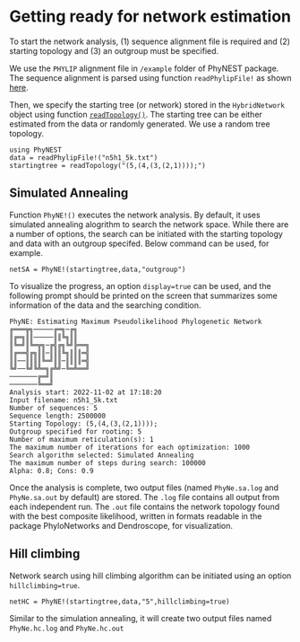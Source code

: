 # Getting ready for network estimation
To start the network analysis, (1) sequence alignment file is required and (2) starting topology and (3) an outgroup must be specified.

We use the `PHYLIP` alignment file in `/example` folder of PhyNEST package. The sequence alignment is parsed using function `readPhylipFile!` as shown [here](https://sungsik-kong.github.io/PhyNEST.jl/dev/manual/input/#Parsing-DNA-alignment-data). 

Then, we specify the starting tree (or network) stored in the `HybridNetwork` object using function [`readTopology()`](https://crsl4.github.io/PhyloNetworks.jl/latest/lib/public/#PhyloNetworks.readTopology). The starting tree can be either estimated from the data or randomly generated. We use a random tree topology.

```@julia netest
using PhyNEST
data = readPhylipFile!("n5h1_5k.txt")
startingtree = readTopology("(5,(4,(3,(2,1))));")
```

## Simulated Annealing
Function `PhyNE!()` executes the network analysis. By default, it uses simulated annealing alogrithm to search the network space. While there are a number of options, the search can be initiated with the starting topology and data with an outgroup specifed. Below command can be used, for example. 

```@julia netest
netSA = PhyNE!(startingtree,data,"outgroup")
```
To visualize the progress, an option `display=true` can be used, and the following prompt should be printed on the screen that summarizes some information of the data and the searching condition.

    PhyNE: Estimating Maximum Pseudolikelihood Phylogenetic Network
    ╔═══╦╗─────╔═╗─╔╗
    ║╔═╗║║─────║║╚╗║║
    ║╚═╝║╚═╦╗─╔╣╔╗╚╝╠══╗
    ║╔══╣╔╗║║─║║║╚╗║║║═╣
    ║║──║║║║╚═╝║║─║║║║═╣
    ╚╝──╚╝╚╩═╗╔╩╝─╚═╩══╝
    ───────╔═╝║ 
    ───────╚══╝   
    Analysis start: 2022-11-02 at 17:18:20
    Input filename: n5h1_5k.txt
    Number of sequences: 5 
    Sequence length: 2500000
    Starting Topology: (5,(4,(3,(2,1))));
    Outgroup specified for rooting: 5
    Number of maximum reticulation(s): 1
    The maximum number of iterations for each optimization: 1000
    Search algorithm selected: Simulated Annealing
    The maximum number of steps during search: 100000
    Alpha: 0.8; Cons: 0.9

Once the analysis is complete, two output files (named `PhyNe.sa.log` and `PhyNe.sa.out` by default) are stored. The `.log` file contains all output from each independent run. The `.out` file contains the network topology found with the best composite likelihood, written in formats readable in the package PhyloNetworks and Dendroscope, for visualization.


## Hill climbing
Network search using hill climbing algorithm can be initiated using an option `hillclimbing=true`.

```@julia netest
netHC = PhyNE!(startingtree,data,"5",hillclimbing=true)
```
Similar to the simulation annealing, it will create two output files named `PhyNe.hc.log` and `PhyNe.hc.out`